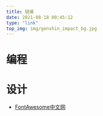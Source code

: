 ```yaml
---
title: 链接
date: 2021-08-18 00:45:12
type: "link"
top_img: img/genshin_impact_bg.jpg
---
```


# 编程

# 设计

- [FontAwesome中文网](http://www.fontawesome.com.cn/)
